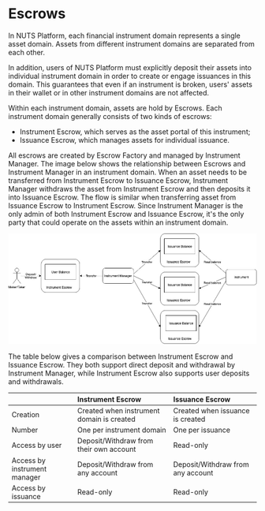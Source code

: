# Escrows

In NUTS Platform, each financial instrument domain represents a single asset domain. Assets from different instrument domains are separated from each other. 

In addition, users of NUTS Platform must explicitly deposit their assets into individual instrument domain in order to create or engage issuances in this domain. This guarantees that even if an instrument is broken, users' assets in their wallet or in other instrument domains are not affected.

Within each instrument domain, assets are hold by Escrows. Each instrument domain generally consists of two kinds of escrows:

* Instrument Escrow,  which serves as the asset portal of this instrument;
* Issuance Escrow, which manages assets for individual issuance.

All escrows are created by Escrow Factory and managed by Instrument Manager. The image below shows the relationship between Escrows and Instrument Manager in an instrument domain. When an asset needs to be transferred from Instrument Escrow to Issuance Escrow, Instrument Manager withdraws the asset from Instrument Escrow and then deposits it into Issuance Escrow. The flow is similar when transferring asset from Issuance Escrow to Instrument Escrow. Since Instrument Manager is the only admin of both Instrument Escrow and Issuance Escrow, it's the only party that could operate on the assets within an instrument domain.

![Escrow Model](../../.gitbook/assets/escrow-model.jpg)

The table below gives a comparison between Instrument Escrow and Issuance Escrow. They both support direct deposit and withdrawal by Instrument Manager, while Instrument Escrow also supports user deposits and withdrawals.

|  | Instrument Escrow | Issuance Escrow |
| :--- | :--- | :--- |
| Creation | Created when instrument domain is created | Created when issuance is created |
| Number | One per instrument domain | One per issuance |
| Access by user | Deposit/Withdraw from their own account | Read-only |
| Access by instrument manager | Deposit/Withdraw from any account | Deposit/Withdraw from any account |
| Access by issuance | Read-only | Read-only |




